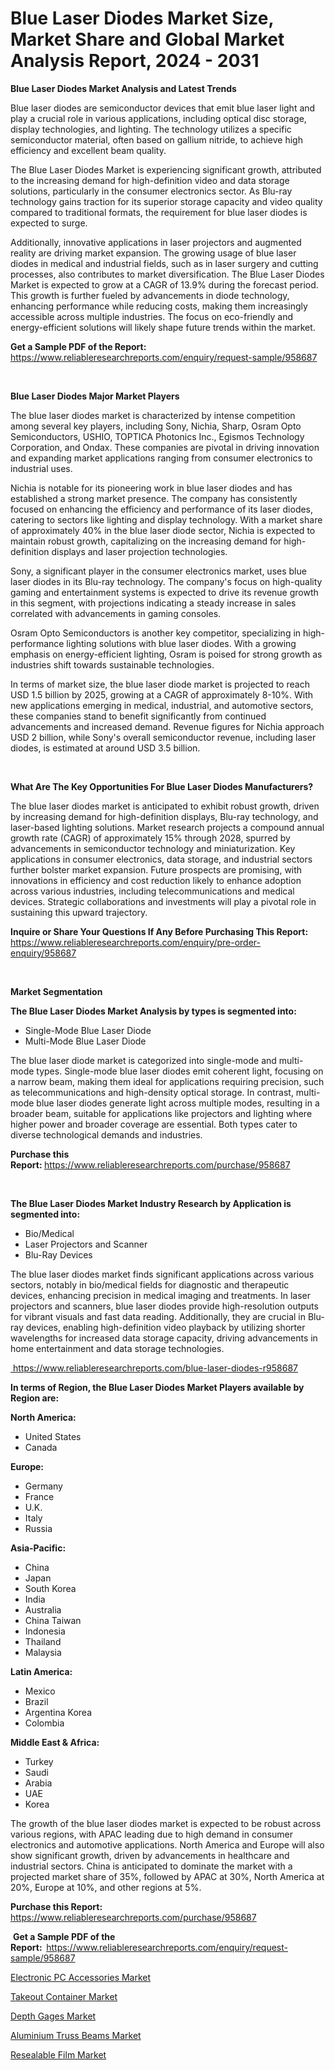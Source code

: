 <p><h1>Blue Laser Diodes Market Size, Market Share and Global Market Analysis Report, 2024 - 2031</h1></p><p><strong>Blue Laser Diodes Market Analysis and Latest Trends</strong></p>
<p><p>Blue laser diodes are semiconductor devices that emit blue laser light and play a crucial role in various applications, including optical disc storage, display technologies, and lighting. The technology utilizes a specific semiconductor material, often based on gallium nitride, to achieve high efficiency and excellent beam quality.</p><p>The Blue Laser Diodes Market is experiencing significant growth, attributed to the increasing demand for high-definition video and data storage solutions, particularly in the consumer electronics sector. As Blu-ray technology gains traction for its superior storage capacity and video quality compared to traditional formats, the requirement for blue laser diodes is expected to surge.</p><p>Additionally, innovative applications in laser projectors and augmented reality are driving market expansion. The growing usage of blue laser diodes in medical and industrial fields, such as in laser surgery and cutting processes, also contributes to market diversification. The Blue Laser Diodes Market is expected to grow at a CAGR of 13.9% during the forecast period. This growth is further fueled by advancements in diode technology, enhancing performance while reducing costs, making them increasingly accessible across multiple industries. The focus on eco-friendly and energy-efficient solutions will likely shape future trends within the market.</p></p>
<p><strong>Get a Sample PDF of the Report:&nbsp;</strong> <a href="https://www.reliableresearchreports.com/enquiry/request-sample/958687?utm_campaign=11&utm_medium=2&utm_source=Github&utm_content=ia&utm_term=03122024&utm_id=blue-laser-diodes">https://www.reliableresearchreports.com/enquiry/request-sample/958687</a></p>
<p>&nbsp;</p>
<p><strong>Blue Laser Diodes Major Market Players</strong></p>
<p><p>The blue laser diodes market is characterized by intense competition among several key players, including Sony, Nichia, Sharp, Osram Opto Semiconductors, USHIO, TOPTICA Photonics Inc., Egismos Technology Corporation, and Ondax. These companies are pivotal in driving innovation and expanding market applications ranging from consumer electronics to industrial uses.</p><p>Nichia is notable for its pioneering work in blue laser diodes and has established a strong market presence. The company has consistently focused on enhancing the efficiency and performance of its laser diodes, catering to sectors like lighting and display technology. With a market share of approximately 40% in the blue laser diode sector, Nichia is expected to maintain robust growth, capitalizing on the increasing demand for high-definition displays and laser projection technologies.</p><p>Sony, a significant player in the consumer electronics market, uses blue laser diodes in its Blu-ray technology. The company's focus on high-quality gaming and entertainment systems is expected to drive its revenue growth in this segment, with projections indicating a steady increase in sales correlated with advancements in gaming consoles.</p><p>Osram Opto Semiconductors is another key competitor, specializing in high-performance lighting solutions with blue laser diodes. With a growing emphasis on energy-efficient lighting, Osram is poised for strong growth as industries shift towards sustainable technologies.</p><p>In terms of market size, the blue laser diode market is projected to reach USD 1.5 billion by 2025, growing at a CAGR of approximately 8-10%. With new applications emerging in medical, industrial, and automotive sectors, these companies stand to benefit significantly from continued advancements and increased demand. Revenue figures for Nichia approach USD 2 billion, while Sony's overall semiconductor revenue, including laser diodes, is estimated at around USD 3.5 billion.</p></p>
<p>&nbsp;</p>
<p><strong>What Are The Key Opportunities For Blue Laser Diodes Manufacturers?</strong></p>
<p><p>The blue laser diodes market is anticipated to exhibit robust growth, driven by increasing demand for high-definition displays, Blu-ray technology, and laser-based lighting solutions. Market research projects a compound annual growth rate (CAGR) of approximately 15% through 2028, spurred by advancements in semiconductor technology and miniaturization. Key applications in consumer electronics, data storage, and industrial sectors further bolster market expansion. Future prospects are promising, with innovations in efficiency and cost reduction likely to enhance adoption across various industries, including telecommunications and medical devices. Strategic collaborations and investments will play a pivotal role in sustaining this upward trajectory.</p></p>
<p><strong>Inquire or Share Your Questions If Any Before Purchasing This Report:</strong> <a href="https://www.reliableresearchreports.com/enquiry/pre-order-enquiry/958687?utm_campaign=11&utm_medium=2&utm_source=Github&utm_content=ia&utm_term=03122024&utm_id=blue-laser-diodes">https://www.reliableresearchreports.com/enquiry/pre-order-enquiry/958687</a></p>
<p>&nbsp;</p>
<p><strong>Market Segmentation</strong></p>
<p><strong>The Blue Laser Diodes Market Analysis by types is segmented into:</strong></p>
<p><ul><li>Single-Mode Blue Laser Diode</li><li>Multi-Mode Blue Laser Diode</li></ul></p>
<p><p>The blue laser diode market is categorized into single-mode and multi-mode types. Single-mode blue laser diodes emit coherent light, focusing on a narrow beam, making them ideal for applications requiring precision, such as telecommunications and high-density optical storage. In contrast, multi-mode blue laser diodes generate light across multiple modes, resulting in a broader beam, suitable for applications like projectors and lighting where higher power and broader coverage are essential. Both types cater to diverse technological demands and industries.</p></p>
<p><strong>Purchase this Report:&nbsp;</strong><a href="https://www.reliableresearchreports.com/purchase/958687?utm_campaign=11&utm_medium=2&utm_source=Github&utm_content=ia&utm_term=03122024&utm_id=blue-laser-diodes">https://www.reliableresearchreports.com/purchase/958687</a></p>
<p>&nbsp;</p>
<p><strong>The Blue Laser Diodes Market Industry Research by Application is segmented into:</strong></p>
<p><ul><li>Bio/Medical</li><li>Laser Projectors and Scanner</li><li>Blu-Ray Devices</li></ul></p>
<p><p>The blue laser diodes market finds significant applications across various sectors, notably in bio/medical fields for diagnostic and therapeutic devices, enhancing precision in medical imaging and treatments. In laser projectors and scanners, blue laser diodes provide high-resolution outputs for vibrant visuals and fast data reading. Additionally, they are crucial in Blu-ray devices, enabling high-definition video playback by utilizing shorter wavelengths for increased data storage capacity, driving advancements in home entertainment and data storage technologies.</p></p>
<p><a href="https://www.reliableresearchreports.com/blue-laser-diodes-r958687?utm_campaign=11&utm_medium=2&utm_source=Github&utm_content=ia&utm_term=03122024&utm_id=blue-laser-diodes">&nbsp;https://www.reliableresearchreports.com/blue-laser-diodes-r958687</a></p>
<p><strong>In terms of Region, the Blue Laser Diodes Market Players available by Region are:</strong></p>
<p>
    <p> <strong> North America: </strong>
        <ul>
            <li>United States</li>
            <li>Canada</li>
        </ul>
        </p> 
    <p> <strong> Europe: </strong>
        <ul>
            <li>Germany</li>
            <li>France</li>
            <li>U.K.</li>
            <li>Italy</li>
            <li>Russia</li>
        </ul>
        </p> 
    <p> <strong> Asia-Pacific: </strong>
        <ul>
            <li>China</li>
            <li>Japan</li>
            <li>South Korea</li>
            <li>India</li>
            <li>Australia</li>
            <li>China Taiwan</li>
            <li>Indonesia</li>
            <li>Thailand</li>
            <li>Malaysia</li>
        </ul>
        </p> 
    <p> <strong> Latin America: </strong>
        <ul>
            <li>Mexico</li>
            <li>Brazil</li>
            <li>Argentina Korea</li>
            <li>Colombia</li>
        </ul>
        </p> 
    <p> <strong> Middle East & Africa: </strong>
        <ul>
            <li>Turkey</li>
            <li>Saudi</li>
            <li>Arabia</li>
            <li>UAE</li>
            <li>Korea</li>
        </ul>
    </p>
    </p>
<p><p>The growth of the blue laser diodes market is expected to be robust across various regions, with APAC leading due to high demand in consumer electronics and automotive applications. North America and Europe will also show significant growth, driven by advancements in healthcare and industrial sectors. China is anticipated to dominate the market with a projected market share of 35%, followed by APAC at 30%, North America at 20%, Europe at 10%, and other regions at 5%.</p></p>
<p><strong>Purchase this Report: </strong><a href="https://www.reliableresearchreports.com/purchase/958687?utm_campaign=11&utm_medium=2&utm_source=Github&utm_content=ia&utm_term=03122024&utm_id=blue-laser-diodes">https://www.reliableresearchreports.com/purchase/958687</a></p>
<p>&nbsp;<strong>Get a Sample PDF of the Report:&nbsp;&nbsp;</strong><a href="https://www.reliableresearchreports.com/enquiry/request-sample/958687?utm_campaign=11&utm_medium=2&utm_source=Github&utm_content=ia&utm_term=03122024&utm_id=blue-laser-diodes">https://www.reliableresearchreports.com/enquiry/request-sample/958687</a></p>
<p><strong></strong></p>
<p><p><a href="https://github.com/ChiragRp1/Market-Research-Report-List-6/blob/main/electronic-pc-accessories-market.md?utm_campaign=11&utm_medium=2&utm_source=Github&utm_content=ia&utm_term=03122024&utm_id=blue-laser-diodes">Electronic PC Accessories Market</a></p><p><a href="https://www.linkedin.com/pulse/global-takeout-container-market-focus-product-type-bowlscupsplatesothers-unlxe?utm_campaign=11&utm_medium=2&utm_source=Github&utm_content=ia&utm_term=03122024&utm_id=blue-laser-diodes">Takeout Container Market</a></p><p><a href="https://issuu.com/reportprime-2/docs/depth-gages-market-size-2030.pptx?utm_campaign=11&utm_medium=2&utm_source=Github&utm_content=ia&utm_term=03122024&utm_id=blue-laser-diodes">Depth Gages Market</a></p><p><a href="https://issuu.com/reportprime-2/docs/aluminium-truss-beams-market-size-2030.pptx?utm_campaign=11&utm_medium=2&utm_source=Github&utm_content=ia&utm_term=03122024&utm_id=blue-laser-diodes">Aluminium Truss Beams Market</a></p><p><a href="https://www.linkedin.com/pulse/resealable-film-market-research-report-exploring-size-revenue-ydn3e?utm_campaign=11&utm_medium=2&utm_source=Github&utm_content=ia&utm_term=03122024&utm_id=blue-laser-diodes">Resealable Film Market</a></p></p>